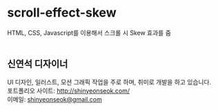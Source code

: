 # scroll-effect-skew
HTML, CSS, Javascript를 이용해서 스크롤 시 Skew 효과를 줌
<br><br>
## 신연석 디자이너 <br>
UI 디자인, 일러스트, 모션 그래픽 작업을 주로 하며, 취미로 개발을 하고 있습니다.<br>
포트폴리오 사이트: <http://shinyeonseok.com/> <br>
이메일: <shinyeonseok@gmail.com>
